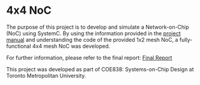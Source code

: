 # 4x4 NoC
The purpose of this project is to develop and simulate a Network-on-Chip (NoC) using SystemC. By using the information provided in the [project manual](https://github.com/cthanges/University-Projects/blob/main/4x4-NoC/Project%20Manual.pdf) and understanding the code of the provided 1x2 mesh NoC, a fully-functional 4x4 mesh NoC was developed.

For further information, please refer to the final report: [Final Report](https://github.com/cthanges/University-Projects/blob/main/4x4-NoC/Final%20Report.docx)

This project was developed as part of COE838: Systems-on-Chip Design at Toronto Metropolitan University.
